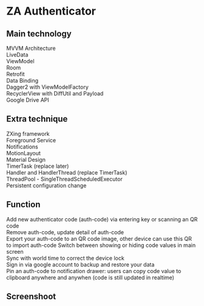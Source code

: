# ZA Authenticator

## Main technology  
MVVM Architecture  
LiveData  
ViewModel  
Room  
Retrofit  
Data Binding  
Dagger2 with ViewModelFactory  
RecyclerView with DiffUtil and Payload  
Google Drive API

## Extra technique  
ZXing framework  
Foreground Service  
Notifications    
MotionLayout  
Material Design  
TimerTask (replace later)  
Handler and HandlerThread (replace TimerTask)  
ThreadPool - SingleThreadScheduledExecutor  
Persistent configuration change  

## Function  
Add new authenticator code (auth-code) via entering key or scanning an QR code  
Remove auth-code, update detail of auth-code  
Export your auth-code to an QR code image, other device can use this QR to import auth-code
Switch between showing or hiding code values in main screen  
Sync with world time to correct the device lock  
Sign in via google account to backup and restore your data  
Pin an auth-code to notification drawer: users can copy code value to clipboard anywhere and anywhen (code is still updated in realtime)  

## Screenshoot
